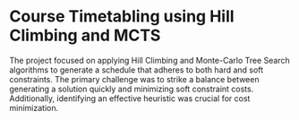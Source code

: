 # Course Timetabling using Hill Climbing and MCTS

The project focused on applying Hill Climbing and Monte-Carlo Tree Search algorithms to generate a schedule that adheres to both hard and soft constraints. The primary challenge was to strike a balance between generating a solution quickly and minimizing soft constraint costs. Additionally, identifying an effective heuristic was crucial for cost minimization.
